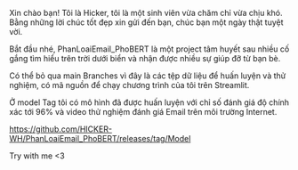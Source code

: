 Xin chào bạn!
Tôi là Hicker, tôi là một sinh viên vừa chăm chỉ vừa chịu khó.
Bằng những lời chúc tốt đẹp xin gửi đến bạn, chúc bạn một ngày thật tuyệt vời.

Bắt đầu nhé,
PhanLoaiEmail_PhoBERT là một project tâm huyết sau nhiều cố gắng tìm hiểu trên trời dưới biển và nhận được nhiều sự giúp đỡ từ bạn bè.

Có thể bỏ qua main Branches vì đây là các tệp dữ liệu để huấn luyện và thử nghiệm, có mã nguồn để chạy chương trình của tôi trên Streamlit.

Ở model Tag tôi có mô hình đã được huấn luyện với chỉ số đánh giá độ chính xác tới 96% và video thử nghiệm đánh giá Email trên môi trường Internet.

https://github.com/HICKER-WH/PhanLoaiEmail_PhoBERT/releases/tag/Model

Try with me <3
